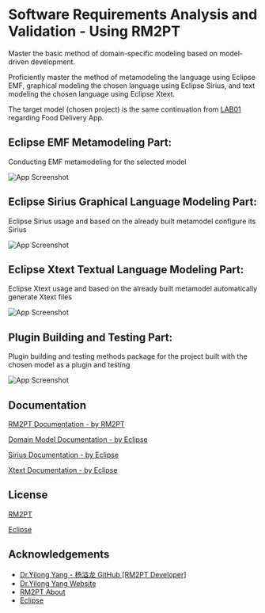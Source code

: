 
# Software Requirements Analysis and Validation - Using RM2PT

Master the basic method of domain-specific modeling based on model-driven development.

Proficiently master the method of metamodeling the language using Eclipse EMF, graphical modeling the chosen language using Eclipse Sirius, and text modeling the chosen language using Eclipse Xtext.

The target model (chosen project) is the same continuation from [LAB01](https://github.com/L23212095-Fawaz-Almutawa/FoodDeliveryApp) regarding Food Delivery App. 
## Eclipse EMF Metamodeling Part:
Conducting EMF metamodeling for the selected model

![App Screenshot](https://via.placeholder.com/468x300?text=App+Screenshot+Here)
## Eclipse Sirius Graphical Language Modeling Part:
Eclipse Sirius usage and based on the already built metamodel configure its Sirius

![App Screenshot](https://via.placeholder.com/468x300?text=App+Screenshot+Here)
## Eclipse Xtext Textual Language Modeling Part:
Eclipse Xtext usage and based on the already built metamodel automatically generate Xtext files

![App Screenshot](https://via.placeholder.com/468x300?text=App+Screenshot+Here)
## Plugin Building and Testing Part:
Plugin building and testing methods package for the project built with the chosen model as a plugin and testing

![App Screenshot](https://via.placeholder.com/468x300?text=App+Screenshot+Here)
## Documentation

[RM2PT Documentation - by RM2PT](https://rm2pt.com/doc/dev/eclipsemda)

[Domain Model Documentation - by Eclipse](https://wiki.eclipse.org/Sirius/Tutorials/DomainModelTutorial)

[Sirius Documentation - by Eclipse](https://wiki.eclipse.org/Sirius/Tutorials/StarterTutorial)

[Xtext Documentation - by Eclipse](https://eclipse.dev/Xtext/documentation/102_domainmodelwalkthrough.html)



## License

[RM2PT](https://rm2pt.com/)

[Eclipse](https://www.eclipse.org/legal/epl-2.0/)


## Acknowledgements

 - [Dr.Yilong Yang - 杨溢龙 GitHub [RM2PT Developer]](https://github.com/yylonly)
 - [Dr.Yilong Yang Website](https://yilong.io/)
 - [RM2PT About](https://rm2pt.com/about/)
 - [Eclipse](https://www.eclipse.org/home/whatis/)
